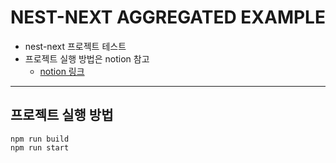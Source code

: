 # NEST-NEXT AGGREGATED EXAMPLE

* nest-next 프로젝트 테스트
* 프로젝트 실행 방법은 notion 참고
  * [notion 링크](https://sbdoc.notion.site/64560c1e69004aa8a3e8993a228085f2?v=20fa613540234ff18ebb859e117d025f)

---
## 프로젝트 실행 방법
```
npm run build
npm run start
```